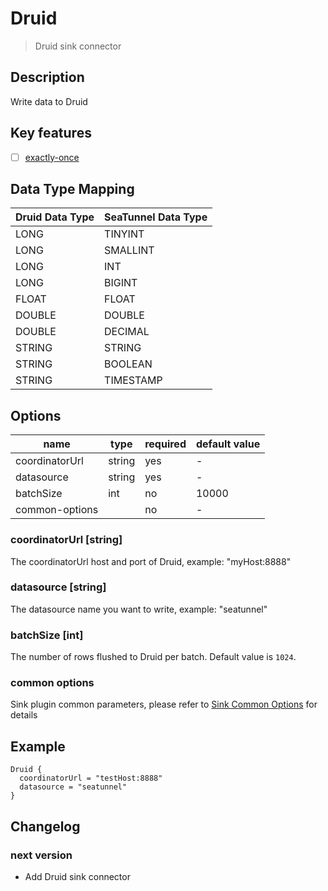 # Druid

> Druid sink connector

## Description

Write data to Druid

## Key features

- [ ] [exactly-once](../../concept/connector-v2-features.md)

## Data Type Mapping

| Druid Data Type | SeaTunnel Data Type |
|-----------------|---------------------|
| LONG            | TINYINT             |
| LONG            | SMALLINT            |
| LONG            | INT                 |
| LONG            | BIGINT              |
| FLOAT           | FLOAT               |
| DOUBLE          | DOUBLE              |
| DOUBLE          | DECIMAL             |
| STRING          | STRING              |
| STRING          | BOOLEAN             |
| STRING          | TIMESTAMP           |

## Options

|      name      |  type  | required | default value |
|----------------|--------|----------|---------------|
| coordinatorUrl | string | yes      | -             |
| datasource     | string | yes      | -             |
| batchSize      | int    | no       | 10000         |
| common-options |        | no       | -             |

### coordinatorUrl [string]

The coordinatorUrl host and port of Druid, example: "myHost:8888"

### datasource [string]

The datasource name you want to write, example: "seatunnel"

### batchSize [int]

The number of rows flushed to Druid per batch. Default value is `1024`.

### common options

Sink plugin common parameters, please refer to [Sink Common Options](common-options.md) for details

## Example

```hocon
Druid {
  coordinatorUrl = "testHost:8888"
  datasource = "seatunnel"
}
```

## Changelog

### next version

- Add Druid sink connector

